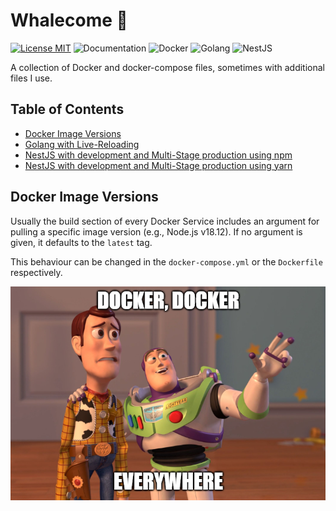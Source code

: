# Whalecome 🐳

[![License MIT](https://img.shields.io/badge/license-mit-red?style=for-the-badge&logo=none&color=A31F34)](LICENSE)
![Documentation](https://img.shields.io/badge/Documentation-complete-green.svg?style=for-the-badge)
![Docker](https://img.shields.io/badge/-Docker-informational?style=for-the-badge&logo=docker&logoColor=white&color=2496ED)
![Golang](https://img.shields.io/badge/-Golang-informational?style=for-the-badge&logo=go&logoColor=white&color=00ADD8)
![NestJS](https://img.shields.io/badge/-NestJS-informational?style=for-the-badge&logo=nestjs&logoColorlogoColor=white&color=E0234E)

A collection of Docker and docker-compose files, sometimes with additional files I use.

## Table of Contents

* [Docker Image Versions](#docker-image-versions)
* [Golang with Live-Reloading](go/README.md)
* [NestJS with development and Multi-Stage production using npm](nestjs-npm/README.md)
* [NestJS with development and Multi-Stage production using yarn](nestjs-yarn/README.md)

## Docker Image Versions

Usually the build section of every Docker Service includes an argument for pulling
a specific image version (e.g., Node.js v18.12).
If no argument is given, it defaults to the ``latest`` tag.

This behaviour can be changed in the ``docker-compose.yml`` or the ``Dockerfile``
respectively.



<div align="center">
    <img src=".github/docker_everywhere_meme.png" alt="Docker - Docker Everywhere"/>
</div>